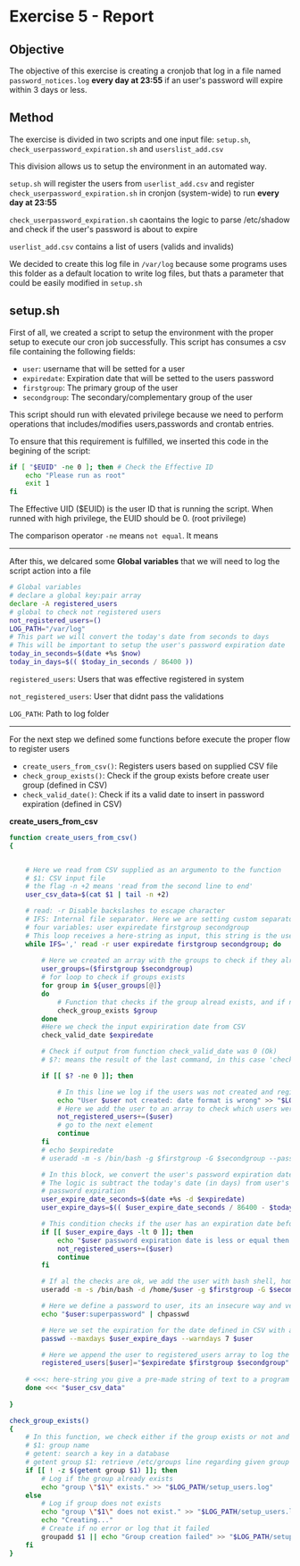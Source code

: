 # Exercise 5 - Report

## Objective

The objective of this exercise is creating a cronjob that log in a file named `password_notices.log` **every day at 23:55** if an user's password will expire within 3 days or less.

## Method

The exercise is divided in two scripts and one input file: `setup.sh`, `check_userpassword_expiration.sh` and `userslist_add.csv`

This division allows us to setup the environment in an automated way.

`setup.sh` will register the users from `userlist_add.csv` and register `check_userpassword_expiration.sh` in cronjon (system-wide) to run **every day at 23:55**

`check_userpassword_expiration.sh` caontains the logic to parse /etc/shadow and check if the user's password is about to expire

`userlist_add.csv` contains a list of users (valids and invalids)

We decided to create this log file in `/var/log` because some programs uses this folder as a default location to write log files, but thats a parameter that could be easily modified in `setup.sh`


## setup.sh

First of all, we created a script to setup the environment with the proper setup to execute our cron job successfully. This script has consumes a csv file containing the following fields:

- `user`: username that will be setted for a user
- `expiredate`: Expiration date that will be setted to the users password
- `firstgroup`: The primary group of the user
- `secondgroup`: The secondary/complementary group of the user

This script should run with elevated privilege because we need to perform operations that includes/modifies users,passwords and crontab entries.

To ensure that this requirement is fulfilled, we inserted this code in the begining of the script:

```bash
if [ "$EUID" -ne 0 ]; then # Check the Effective ID 
    echo "Please run as root"
    exit 1
fi
```
The Effective UID ($EUID) is the user ID that is running the script. When runned with high privilege, the EUID should be 0. (root privilege)

The comparison operator `-ne` means `not equal`. It means 


---

After this, we delcared some **Global variables** that we will need to log the script action into a file

```bash
# Global variables
# declare a global key:pair array
declare -A registered_users
# global to check not registered users
not_registered_users=()
LOG_PATH="/var/log"
# This part we will convert the today's date from seconds to days
# This will be important to setup the user's password expiration date
today_in_seconds=$(date +%s $now)
today_in_days=$(( $today_in_seconds / 86400 ))
```

`registered_users`: Users that was effective registered in system

`not_registered_users`: User that didnt pass the validations

`LOG_PATH`: Path to log folder

---

For the next step we defined some functions before execute the proper flow to register users

- `create_users_from_csv()`: Registers users based on supplied CSV file
- `check_group_exists()`:  Check if the group exists before create user group (defined in CSV)
- `check_valid_date()`: Check if its a valid date to insert in password expiration (defined in CSV)

**create_users_from_csv**

```bash
function create_users_from_csv()
{


    # Here we read from CSV supplied as an argumento to the function
    # $1: CSV input file
    # the flag -n +2 means 'read from the second line to end'
    user_csv_data=$(cat $1 | tail -n +2)

    # read: -r Disable backslashes to escape character
    # IFS: Internal file separator. Here we are setting custom separator in order to set the 
    # four variables: user expiredate firstgroup secondgroup
    # This loop receives a here-string as input, this string is the user_csv_data
    while IFS=',' read -r user expiredate firstgroup secondgroup; do
        
        # Here we created an array with the groups to check if they already exists
        user_groups=($firstgroup $secondgroup)
        # for loop to check if groups exists
        for group in ${user_groups[@]}
        do
            # Function that checks if the group alread exists, and if not, create the group
            check_group_exists $group
        done
        #Here we check the input expiriration date from CSV
        check_valid_date $expiredate

        # Check if output from function check_valid_date was 0 (Ok)
        # $?: means the result of the last command, in this case 'check_valid_date'

        if [[ $? -ne 0 ]]; then

            # In this line we log if the users was not created and register it into a log
            echo "User $user not created: date format is wrong" >> "$LOG_PATH/setup_users.log"
            # Here we add the user to an array to check which users were not registered
            not_registered_users+=($user)
            # go to the next element
            continue
        fi
        # echo $expiredate
        # useradd -m -s /bin/bash -g $firstgroup -G $secondgroup --password $(openssl rand -base64 12) $user

        # In this block, we convert the user's password expiration date from string to seconds and after this, days
        # The logic is subtract the today's date (in days) from user's expiration date (in days) to set it in 
        # password expiration 
        user_expire_date_seconds=$(date +%s -d $expiredate)
        user_expire_days=$(( $user_expire_date_seconds / 86400 - $today_in_days ))

        # This condition checks if the user has an expiration date before the today's date
        if [[ $user_expire_days -lt 0 ]]; then
            echo "$user password expiration date is less or equal then todays date" >> "$LOG_PATH/setup_users.log"
            not_registered_users+=($user)
            continue
        fi

        # If al the checks are ok, we add the user with bash shell, home directory, first and secondary groups
        useradd -m -s /bin/bash -d /home/$user -g $firstgroup -G $secondgroup $user

        # Here we define a password to user, its an insecure way and very weak password, but it is just for demonstration purposes
        echo "$user:superpassword" | chpasswd

        # Here we set the expiration for the date defined in CSV with an warning 7 days before expire
        passwd --maxdays $user_expire_days --warndays 7 $user

        # Here we append the user to registered_users array to log the information 
        registered_users[$user]="$expiredate $firstgroup $secondgroup"
        
    # <<<: here-string you give a pre-made string of text to a program
    done <<< "$user_csv_data"
    
}
```

```bash
check_group_exists()
{
    # In this function, we check either if the group exists or not and create it
    # $1: group name
    # getent: search a key in a database
    # getent group $1: retrieve /etc/groups line regarding given group and check if its not empty) 
    if [[ ! -z $(getent group $1) ]]; then
        # Log if the group already exists
        echo "group \"$1\" exists." >> "$LOG_PATH/setup_users.log"
    else
        # Log if group does not exists
        echo "group \"$1\" does not exist." >> "$LOG_PATH/setup_users.log"
        echo "Creating..."
        # Create if no error or log that it failed
        groupadd $1 || echo "Group creation failed" >> "$LOG_PATH/setup_users.log"
    fi
}
```